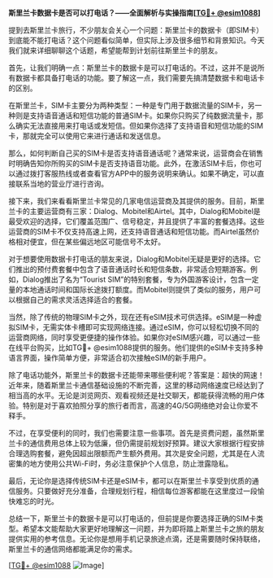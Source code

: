**斯里兰卡数据卡是否可以打电话？——全面解析与实操指南[[TG💪+ @esim1088](https://t.me/s/esim1088)]**

提到去斯里兰卡旅行，不少朋友会关心一个问题：斯里兰卡的数据卡（即SIM卡）到底能不能打电话？这个问题看似简单，但实际上涉及很多细节和背景知识。今天我们就来详细聊聊这个话题，希望能帮到计划前往斯里兰卡的朋友。

首先，让我们明确一点：斯里兰卡的数据卡是可以打电话的。不过，这并不是说所有数据卡都具备打电话的功能。要了解这一点，我们需要先搞清楚数据卡和电话卡的区别。

在斯里兰卡，SIM卡主要分为两种类型：一种是专门用于数据流量的SIM卡，另一种则是支持语音通话和短信功能的普通SIM卡。如果你只购买了纯数据流量卡，那么确实无法直接用来打电话或发短信。但如果你选择了支持语音和短信功能的SIM卡，那就完全可以使用它来进行通话和发送信息。

那么，如何判断自己买的SIM卡是否支持语音通话呢？通常来说，运营商会在销售时明确告知你所购买的SIM卡是否支持语音功能。此外，在激活SIM卡后，你也可以通过拨打客服热线或者查看官方APP中的服务说明来确认。如果不确定，可以直接联系当地的营业厅进行咨询。

接下来，我们来看看斯里兰卡常见的几家电信运营商及其提供的服务。目前，斯里兰卡的主要运营商有三家：Dialog、Mobitel和Airtel。其中，Dialog和Mobitel是最受欢迎的选择，它们覆盖范围广、信号稳定，并且提供了丰富的套餐选择。这些运营商的SIM卡不仅支持高速上网，还支持语音通话和短信功能。而Airtel虽然价格相对便宜，但在某些偏远地区可能信号不太好。

对于想要使用数据卡打电话的朋友来说，Dialog和Mobitel无疑是更好的选择。它们推出的预付费套餐中包含了语音通话时长和短信条数，非常适合短期游客。例如，Dialog推出了名为“Tourist SIM”的特别套餐，专为外国游客设计，包含一定量的本地通话时间和国际长途拨打额度。而Mobitel则提供了类似的服务，用户可以根据自己的需求灵活选择适合的套餐。

当然，除了传统的物理SIM卡之外，现在还有eSIM技术可供选择。eSIM是一种虚拟SIM卡，无需实体卡槽即可实现网络连接。通过eSIM，你可以轻松切换不同的运营商网络，同时享受更便捷的操作体验。如果你对eSIM感兴趣，可以通过一些在线平台购买，比如TG💪+ @esim1088提供的服务。他们提供的eSIM卡支持多种语言界面，操作简单方便，非常适合初次接触eSIM的新手用户。

除了电话功能外，斯里兰卡的数据卡还能带来哪些便利呢？答案是：超快的网速！近年来，随着斯里兰卡通信基础设施的不断完善，这里的移动网络速度已经达到了相当高的水平。无论是浏览网页、观看视频还是社交聊天，都能获得流畅的用户体验。特别是对于喜欢拍照分享的旅行者而言，高速的4G/5G网络绝对会让你爱不释手。

不过，在享受便利的同时，我们也需要注意一些事项。首先是资费问题，虽然斯里兰卡的通信费用总体上较为低廉，但仍需提前规划好预算。建议大家根据行程安排合理选购套餐，避免因超出限额而产生额外费用。其次是安全问题，尤其是在人流密集的地方使用公共Wi-Fi时，务必注意保护个人信息，防止泄露隐私。

最后，无论你是选择传统SIM卡还是eSIM卡，都可以在斯里兰卡享受到优质的通信服务。只要做好充分准备，合理规划行程，相信每位游客都能在这里度过一段愉快难忘的时光。

总结一下，斯里兰卡的数据卡是可以打电话的，但前提是你要选择正确的SIM卡类型。希望本文能帮助大家更好地理解这一问题，并为即将踏上斯里兰卡之旅的朋友提供实用的参考信息。无论你是想用手机记录旅途点滴，还是需要随时保持联络，斯里兰卡的通信网络都能满足你的需求。

[[TG💪+ @esim1088](https://t.me/s/esim1088) ![Image](https://i.postimg.cc/4NQfJmqS/Snipaste-2025-05-13-00-14-12.png)]